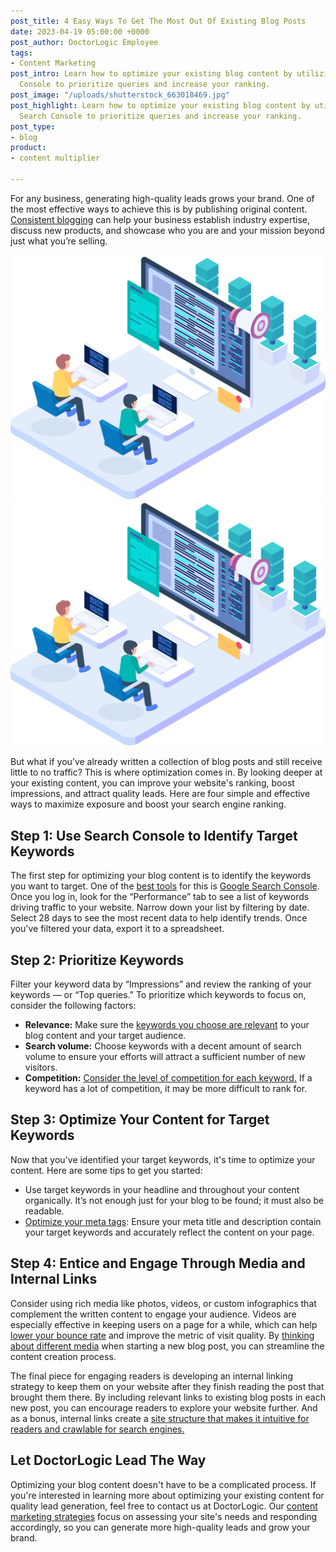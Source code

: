 ```yaml
---
post_title: 4 Easy Ways To Get The Most Out Of Existing Blog Posts
date: 2023-04-19 05:00:00 +0000
post_author: DoctorLogic Employee
tags:
- Content Marketing
post_intro: Learn how to optimize your existing blog content by utilizing Google Search
  Console to prioritize queries and increase your ranking.
post_image: "/uploads/shutterstock_663018469.jpg"
post_highlight: Learn how to optimize your existing blog content by utilizing Google
  Search Console to prioritize queries and increase your ranking.
post_type:
- blog
product:
- content multiplier

---
```

For any business, generating high-quality leads grows your brand. One of the most effective ways to achieve this is by publishing original content. [Consistent blogging](https://doctorlogic.com/blog/blogging-fundamentals.html) can help your business establish industry expertise, discuss new products, and showcase who you are and your mission beyond just what you’re selling.

![](/uploads/contentmarketing-teaser-animated.svg)![](/uploads/contentmarketing-teaser-animated.svg)

But what if you’ve already written a collection of blog posts and still receive little to no traffic? This is where optimization comes in. By looking deeper at your existing content, you can improve your website's ranking, boost impressions, and attract quality leads. Here are four simple and effective ways to maximize exposure and boost your search engine ranking.

## **Step 1: Use Search Console to Identify Target Keywords**

The first step for optimizing your blog content is to identify the keywords you want to target. One of the [best tools](https://databox.com/ideas-for-improving-seo-with-google-search-console) for this is [Google Search Console](https://search.google.com/search-console/about). Once you log in, look for the “Performance” tab to see a list of keywords driving traffic to your website. Narrow down your list by filtering by date. Select 28 days to see the most recent data to help identify trends. Once you've filtered your data, export it to a spreadsheet.

## **Step 2: Prioritize Keywords**

Filter your keyword data by “Impressions” and review the ranking of your keywords — or “Top queries.” To prioritize which keywords to focus on, consider the following factors:

* **Relevance:** Make sure the [keywords you choose are relevant](https://www.commonplaces.com/blog/5-tips-on-choosing-the-right-keywords/) to your blog content and your target audience.
* **Search volume:** Choose keywords with a decent amount of search volume to ensure your efforts will attract a sufficient number of new visitors.
* **Competition:** [Consider the level of competition for each keyword.](https://www.semrush.com/analytics/organic/overview?db=us) If a keyword has a lot of competition, it may be more difficult to rank for.

## **Step 3: Optimize Your Content for Target Keywords**

Now that you've identified your target keywords, it's time to optimize your content. Here are some tips to get you started:

* Use target keywords in your headline and throughout your content organically. It’s not enough just for your blog to be found; it must also be readable.
* [Optimize your meta tags](https://ahrefs.com/blog/seo-meta-tags/#:\~:text=Meta%20tags%20are%20snippets%20of,visible%20in%20the%20HTML%20code.): Ensure your meta title and description contain your target keywords and accurately reflect the content on your page.

## **Step 4: Entice and Engage Through Media and Internal Links**

Consider using rich media like photos, videos, or custom infographics that complement the written content to engage your audience. Videos are especially effective in keeping users on a page for a while, which can help [lower your bounce rate](https://businessassist.net/why-is-bounce-rate-important/#:\~:text=Bounce%20rate%20is%20a%20measure,experience%2C%20page%20layout%20or%20copywriting.) and improve the metric of visit quality. By [thinking about different media](https://doctorlogic.com/blog/3-simple-steps-to-make-your-videos-more-professional.html) when starting a new blog post, you can streamline the content creation process.

The final piece for engaging readers is developing an internal linking strategy to keep them on your website after they finish reading the post that brought them there. By including relevant links to existing blog posts in each new post, you can encourage readers to explore your website further. And as a bonus, internal links create a [site structure that makes it intuitive for readers and crawlable for search engines.](https://developers.google.com/search/blog/2008/10/importance-of-link-architecture)

## **Let DoctorLogic Lead The Way**

Optimizing your blog content doesn't have to be a complicated process. If you're interested in learning more about optimizing your existing content for quality lead generation, feel free to contact us at DoctorLogic. Our [content marketing strategies](https://growth.doctorlogic.com/get-a-demo) focus on assessing your site's needs and responding accordingly, so you can generate more high-quality leads and grow your brand.